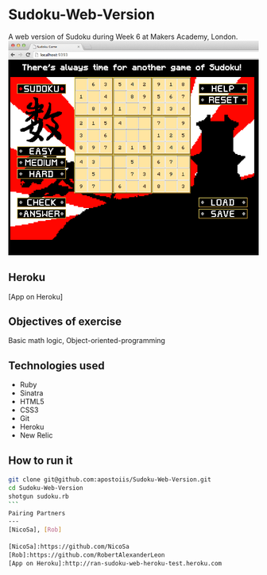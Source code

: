 Sudoku-Web-Version
==================
A web version of Sudoku during Week 6 at Makers Academy, London.
![](sudoku.png)

Heroku
----
[App on Heroku]

Objectives of exercise
----
Basic math logic, Object-oriented-programming

Technologies used
----
- Ruby
- Sinatra
- HTML5
- CSS3
- Git
- Heroku
- New Relic

How to run it
----
````sh
git clone git@github.com:apostoiis/Sudoku-Web-Version.git
cd Sudoku-Web-Version
shotgun sudoku.rb
```
Pairing Partners
---
[NicoSa], [Rob]

[NicoSa]:https://github.com/NicoSa
[Rob]:https://github.com/RobertAlexanderLeon
[App on Heroku]:http://ran-sudoku-web-heroku-test.heroku.com